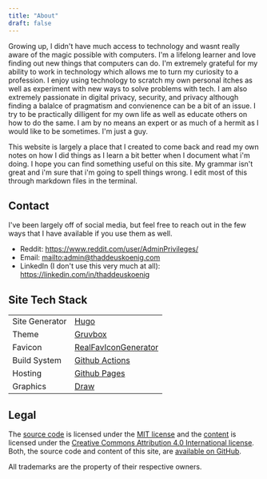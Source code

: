 ```yaml
---
title: "About"
draft: false
---
```

Growing up, I didn't have much access to technology and wasnt really aware of the magic possible with computers. I'm a lifelong learner and love finding out new things that computers can do. I'm extremely grateful for my ability to work in technology which allows me to turn my curiosity to a profession. I enjoy using technology to scratch my own personal itches as well as experiment with new ways to solve problems with tech. I am also extremely passionate in digital privacy, security, and privacy although finding a balalce of pragmatism and convienence can be a bit of an issue. I try to be practically dilligent for my own life as well as educate others on how to do the same. I am by no means an expert or as much of a hermit as I would like to be sometimes. I'm just a guy. 

This website is largely a place that I created to come back and read my own notes on how I did things as I learn a bit better when I document what i'm doing. I hope you can find something useful on this site. My grammar isn't great and i'm sure that i'm going to spell things wrong. I edit most of this through markdown files in the terminal. 

## Contact

I've been largely off of social media, but feel free to reach out in the few ways that I have available if you use them as well. 
- Reddit: <https://www.reddit.com/user/AdminPrivileges/>
- Email: <mailto:admin@thaddeuskoenig.com>
- LinkedIn (I don't use this very much at all): <https://linkedin.com/in/thaddeuskoenig>


## Site Tech Stack

|||
|---|--|
| Site Generator | [Hugo](ihttps://gohugo.io/about/introduction/) |
|Theme | [Gruvbox](https://github.com/schnerring/hugo-theme-gruvbox/tree/main) |
| Favicon | [RealFavIconGenerator](https://realfavicongenerator.net/)|
| Build System | [Github Actions](https://github.com/features/actions) |
| Hosting | [Github Pages](https://docs.github.com/en/pages/getting-started-with-github-pages/about-github-pages) |
| Graphics | [Draw](https://app.diagrams.net/) |

## Legal

The [source code](https://github.com/adminprivileges/thaddeuskoenig.com) is
licensed under the
[MIT license](https://github.com/schnerring/schnerring.github.io/blob/main/LICENSE)
and the
[content](https://github.com/schnerring/schnerring.github.io/tree/main/content)
is licensed under the
[Creative Commons Attribution 4.0 International license](https://github.com/adminprivileges/thaddeuskoenig.com/blob/main/content/LICENSE).
Both, the source code and content of this site, are
[available on GitHub](https://github.com/adminprivileges/thaddeuskoenig.com).

All trademarks are the property of their respective owners.
